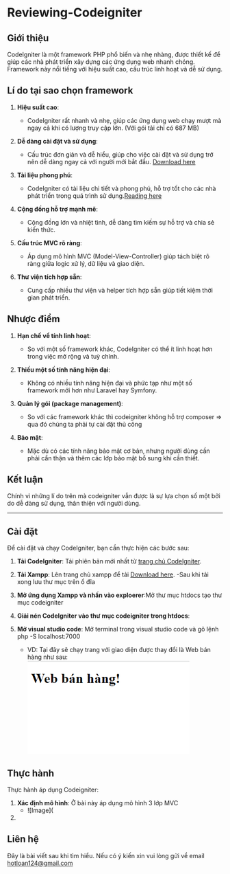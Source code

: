 # Reviewing-Codeigniter

## Giới thiệu

CodeIgniter là một framework PHP phổ biến và nhẹ nhàng, được thiết kế để giúp các nhà phát triển xây dựng các ứng dụng web nhanh chóng. Framework này nổi tiếng với hiệu suất cao, cấu trúc linh hoạt và dễ sử dụng.

## Lí do tại sao chọn framework

1. **Hiệu suất cao**:
   - CodeIgniter rất nhanh và nhẹ, giúp các ứng dụng web chạy mượt mà ngay cả khi có lượng truy cập lớn.
     (Với gói tải chỉ có 687 MB)

2. **Dễ dàng cài đặt và sử dụng**:
   - Cấu trúc đơn giản và dễ hiểu, giúp cho việc cài đặt và sử dụng trở nên dễ dàng ngay cả với người mới bắt đầu.
     [Download here](https://codeigniter.com/user_guide/installation/index.html)

3. **Tài liệu phong phú**:
   - CodeIgniter có tài liệu chi tiết và phong phú, hỗ trợ tốt cho các nhà phát triển trong quá trình sử dụng.[Reading here](https://codeigniter.com/user_guide/intro/index.html)

4. **Cộng đồng hỗ trợ mạnh mẽ**:
   - Cộng đồng lớn và nhiệt tình, dễ dàng tìm kiếm sự hỗ trợ và chia sẻ kiến thức.

5. **Cấu trúc MVC rõ ràng**:
   - Áp dụng mô hình MVC (Model-View-Controller) giúp tách biệt rõ ràng giữa logic xử lý, dữ liệu và giao diện.

6. **Thư viện tích hợp sẵn**:
   - Cung cấp nhiều thư viện và helper tích hợp sẵn giúp tiết kiệm thời gian phát triển.

## Nhược điểm

1. **Hạn chế về tính linh hoạt**:
   - So với một số framework khác, CodeIgniter có thể ít linh hoạt hơn trong việc mở rộng và tuỳ chỉnh.

2. **Thiếu một số tính năng hiện đại**:
   - Không có nhiều tính năng hiện đại và phức tạp như một số framework mới hơn như Laravel hay Symfony.

3. **Quản lý gói (package management)**:
   - So với các framework khác thì codeigniter không hỗ trợ composer => qua đó chúng ta phải tự cài đặt thủ công

4. **Bảo mật**:
   - Mặc dù có các tính năng bảo mật cơ bản, nhưng người dùng cần phải cẩn thận và thêm các lớp bảo mật bổ sung khi cần thiết.

## Kết luận

Chính vì những lí do trên mà codeigniter vẫn được là sự lựa chọn số một bởi do dễ dàng sử dụng, thân thiện với người dùng.

---

## Cài đặt

Để cài đặt và chạy CodeIgniter, bạn cần thực hiện các bước sau:

1. **Tải CodeIgniter**: Tải phiên bản mới nhất từ [trang chủ CodeIgniter](https://codeigniter.com/).

2. **Tải Xampp**: Lên trang chủ xampp để tải [Download here](https://www.apachefriends.org/download.html).
   -Sau khi tải xong lưu thư mục trên ổ đĩa

3. **Mở ứng dụng Xampp và nhấn vào exploerer**:Mở thư mục htdocs tạo thư mục codeigniter

4. **Giải nén CodeIgniter vào thư mục codeigniter trong htdocs**: 

5. **Mở visual studio code**: Mở terminal trong visual studio code và gõ lệnh php -S localhost:7000
   - VD: Tại đây sẽ chạy trang với giao diện được thay đổi là Web bán hàng như sau: ![Image](2024-05-24_171857.png)

## Thực hành

Thực hành áp dụng Codeigniter:

1. **Xác định mô hình**: Ở bài này áp dụng mô hình 3 lớp MVC
   - ![Image](
3. 

## Liên hệ

Đây là bài viết sau khi tìm hiểu. Nếu có ý kiến xin vui lòng gửi về email hotloan124@gmail.com
